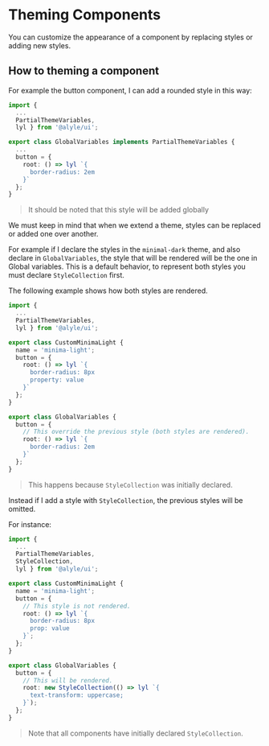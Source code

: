 # Theming Components

You can customize the appearance of a component by replacing styles or adding new styles.

## How to theming a component

For example the button component, I can add a rounded style in this way:

```ts
import {
  ...
  PartialThemeVariables,
  lyl } from '@alyle/ui';

export class GlobalVariables implements PartialThemeVariables {
  ...
  button = {
    root: () => lyl `{
      border-radius: 2em
    }`
  };
}
```

> It should be noted that this style will be added globally

We must keep in mind that when we extend a theme, styles can be replaced or added one over another.

For example if I declare the styles in the `minimal-dark` theme, and also declare in `GlobalVariables`, the style that will be rendered will be the one in Global variables. This is a default behavior, to represent both styles you must declare `StyleCollection` first.

The following example shows how both styles are rendered.

```ts
import {
  ...
  PartialThemeVariables,
  lyl } from '@alyle/ui';

export class CustomMinimaLight {
  name = 'minima-light';
  button = {
    root: () => lyl `{
      border-radius: 8px
      property: value
    }`
  };
}

export class GlobalVariables {
  button = {
    // This override the previous style (both styles are rendered).
    root: () => lyl `{
      border-radius: 2em
    }`
  };
}
```

> This happens because `StyleCollection` was initially declared.

Instead if I add a style with `StyleCollection`, the previous styles will be omitted.

For instance:

```ts
import {
  ...
  PartialThemeVariables,
  StyleCollection,
  lyl } from '@alyle/ui';

export class CustomMinimaLight {
  name = 'minima-light';
  button = {
    // This style is not rendered.
    root: () => lyl `{
      border-radius: 8px
      prop: value
    }`;
  };
}

export class GlobalVariables {
  button = {
    // This will be rendered.
    root: new StyleCollection(() => lyl `{
      text-transform: uppercase;
    }`);
  };
}
```

> Note that all components have initially declared `StyleCollection`.

